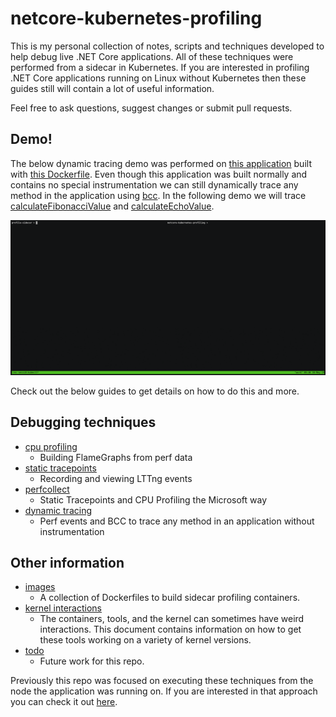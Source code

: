 # netcore-kubernetes-profiling

This is my personal collection of notes, scripts and techniques developed to help debug live .NET Core applications.  All of these techniques were performed from a sidecar in Kubernetes.  If you are interested in profiling .NET Core applications running on Linux without Kubernetes then these guides still will contain a lot of useful information.

Feel free to ask questions, suggest changes or submit pull requests.

## Demo!

The below dynamic tracing demo was performed on [this application](https://github.com/joe-elliott/sample-netcore-app) built with [this Dockerfile](https://github.com/joe-elliott/sample-netcore-app/blob/master/Dockerfile).  Even though this application was built normally and contains no special instrumentation we can still dynamically trace any method in the application using [bcc](https://github.com/iovisor/bcc).  In the following demo we will trace [calculateFibonacciValue](https://github.com/joe-elliott/sample-netcore-app/blob/master/Providers/FibonacciProvider.cs#L9) and [calculateEchoValue](https://github.com/joe-elliott/sample-netcore-app/blob/master/Providers/EchoProvider.cs#L9).

![bcc demo](./dynamic-tracing-bcc.gif)

Check out the below guides to get details on how to do this and more.

## Debugging techniques

- [cpu profiling](./cpu-profiling)
  - Building FlameGraphs from perf data
- [static tracepoints](./static-tracepoints)
  - Recording and viewing LTTng events
- [perfcollect](./perfcollect)
  - Static Tracepoints and CPU Profiling the Microsoft way
- [dynamic tracing](./dynamic-tracing)
  - Perf events and BCC to trace any method in an application without instrumentation

## Other information

- [images](./images)
  - A collection of Dockerfiles to build sidecar profiling containers.
- [kernel interactions](./kernel-interactions)
  - The containers, tools, and the kernel can sometimes have weird interactions.  This document contains information on how to get these tools working on a variety of kernel versions.
- [todo](./todo)
  - Future work for this repo.

Previously this repo was focused on executing these techniques from the node the application was running on.  If you are interested in that approach you can check it out [here](https://github.com/joe-elliott/netcore-kubernetes-profiling/tree/54bacfeecb33de6bbc590768af9c276efd1b4e4c).

